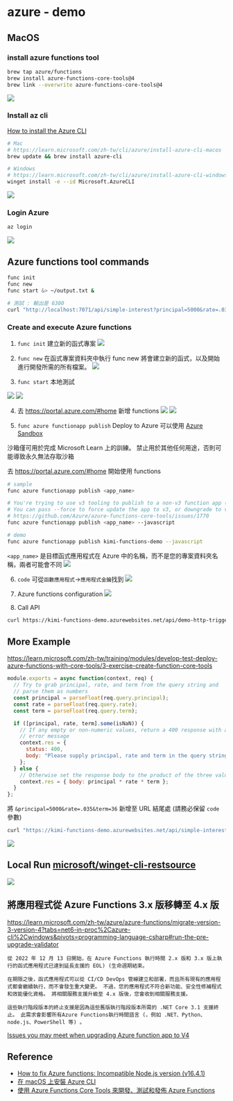 # azure - demo

## MacOS 
### install azure functions tool
```sh
brew tap azure/functions
brew install azure-functions-core-tools@4
brew link --overwrite azure-functions-core-tools@4
```

![](assets/images/AzureFunctionsTools-version.png)

### Install az cli
[How to install the Azure CLI](https://learn.microsoft.com/en-us/cli/azure/install-azure-cli)

```sh
# Mac
# https://learn.microsoft.com/zh-tw/cli/azure/install-azure-cli-macos
brew update && brew install azure-cli

# Windows 
# https://learn.microsoft.com/zh-tw/cli/azure/install-azure-cli-windows?tabs=winget
winget install -e --id Microsoft.AzureCLI
```

![](assets/images/install-azcli.png)

### Login Azure

```sh
az login
```
![](assets/images/az-login.png)

## Azure functions tool commands
```sh
func init
func new
func start &> ~/output.txt &

# 測試 : 輸出是 6300
curl "http://localhost:7071/api/simple-interest?principal=5000&rate=.035&term=36" -w "\n"
```

### Create and execute Azure functions

1. `func init`
建立新的函式專案
![](assets/images/func-init-2.png)

2. `func new`
在函式專案資料夾中執行 func new 將會建立新的函式，以及開始進行開發所需的所有檔案。
![](assets/images/func-new-2.png)

3. `func start`
本地測試

![](assets/images/func-start-1.png)
![](assets/images/func-start-2.png)

4. 去 https://portal.azure.com/#home 新增 functions
![](assets/images/functions-1.png)
![](assets/images/functions-2.png)


5. `func azure functionapp publish`
Deploy to Azure
可以使用 [Azure Sandbox](https://learn.microsoft.com/zh-tw/training/modules/develop-test-deploy-azure-functions-with-core-tools/3-exercise-create-function-core-tools)

沙箱僅可用於完成 Microsoft Learn 上的訓練。 禁止用於其他任何用途，否則可能導致永久無法存取沙箱

去 https://portal.azure.com/#home 開始使用 functions

```sh
# sample
func azure functionapp publish <app_name>

# You're trying to use v3 tooling to publish to a non-v3 function app (FUNCTIONS_EXTENSION_VERSION is set to ~4).
# You can pass --force to force update the app to v3, or downgrade to v1 or v2 tooling for publishing.
# https://github.com/Azure/azure-functions-core-tools/issues/1770
func azure functionapp publish <app_name> --javascript 

# demo
func azure functionapp publish kimi-functions-demo --javascript
```

`<app_name>` 是目標函式應用程式在 Azure 中的名稱，而不是您的專案資料夾名稱，兩者可能會不同
![](assets/images/functionapp-publish.png)

6. `code` 可從`函數應用程式`->`應用程式金鑰`找到
![](assets/images/api-code.png)


7. Azure functions configuration
![](assets/images/functions-configuration.png)

8. Call API

```sh
curl https://kimi-functions-demo.azurewebsites.net/api/demo-http-trigger-function?code=wqT6RcBf6nnX16QcljN2OKOXGyD77YkaLYQQlGvdviB0AzFuqwZiAA==
```

## More Example
https://learn.microsoft.com/zh-tw/training/modules/develop-test-deploy-azure-functions-with-core-tools/3-exercise-create-function-core-tools

```javascript
module.exports = async function(context, req) {
  // Try to grab principal, rate, and term from the query string and
  // parse them as numbers
  const principal = parseFloat(req.query.principal);
  const rate = parseFloat(req.query.rate);
  const term = parseFloat(req.query.term);

  if ([principal, rate, term].some(isNaN)) {
    // If any empty or non-numeric values, return a 400 response with an
    // error message
    context.res = {
      status: 400,
      body: "Please supply principal, rate and term in the query string"
    };
  } else {
    // Otherwise set the response body to the product of the three values
    context.res = { body: principal * rate * term };
  }
};
```

將 `&principal=5000&rate=.035&term=36` 新增至 URL 結尾處 (請務必保留 `code` 參數)

```sh
curl "https://kimi-functions-demo.azurewebsites.net/api/simple-interest?code=<your code>&principal=5000&rate=.035&term=36" -w "\n"
```
![](assets/images/demo-2.png)

## Local Run [microsoft/winget-cli-restsource](https://github.com/microsoft/winget-cli-restsource)

![](assets/images/vs-build-config.png)

## 將應用程式從 Azure Functions 3.x 版移轉至 4.x 版
https://learn.microsoft.com/zh-tw/azure/azure-functions/migrate-version-3-version-4?tabs=net6-in-proc%2Cazure-cli%2Cwindows&pivots=programming-language-csharp#run-the-pre-upgrade-validator

```
從 2022 年 12 月 13 日開始，在 Azure Functions 執行時間 2.x 版和 3.x 版上執行的函式應用程式已達到延長支援的 EOL) (生命週期結束。

在期限之後，函式應用程式可以從 CI/CD DevOps 管線建立和部署，而且所有現有的應用程式都會繼續執行，而不會發生重大變更。 不過，您的應用程式不符合新功能、安全性修補程式和效能優化資格。 將相關服務支援升級至 4.x 版後，您會收到相關服務支援。

這些執行階段版本的終止支援是因為這些舊版執行階段版本所需的 .NET Core 3.1 支援終止。 此需求會影響所有Azure Functions執行時間語言 (，例如 .NET、Python、node.js、PowerShell 等) 。
```

[Issues you may meet when upgrading Azure function app to V4](https://techcommunity.microsoft.com/t5/apps-on-azure-blog/issues-you-may-meet-when-upgrading-azure-function-app-to-v4/ba-p/3288983)

## Reference
* [How to fix Azure functions: Incompatible Node.js version (v16.4.1)](https://stackoverflow.com/questions/70427342/how-to-fix-azure-functions-incompatible-node-js-version-v16-4-1)
* [在 macOS 上安裝 Azure CLI](https://learn.microsoft.com/zh-tw/cli/azure/install-azure-cli-macos)
* [使用 Azure Functions Core Tools 來開發、測試和發佈 Azure Functions](https://learn.microsoft.com/zh-tw/training/modules/develop-test-deploy-azure-functions-with-core-tools/)